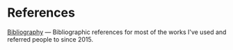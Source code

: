 # References

[Bibliography](bibliography.md) — Bibliographic references for most of the works I've used and referred people to since 2015.